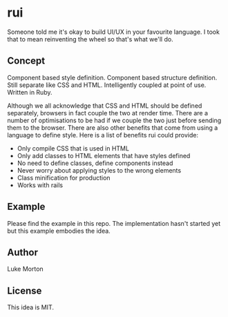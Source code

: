 # rui

Someone told me it's okay to build UI/UX in your favourite language. I took that
to mean reinventing the wheel so that's what we'll do.

## Concept

Component based style definition. Component based structure definition. Still
separate like CSS and HTML. Intelligently coupled at point of use.
Written in Ruby.

Although we all acknowledge that CSS and HTML should be defined separately,
browsers in fact couple the two at render time. There are a number of
optimisations to be had if we couple the two just before sending them to the
browser. There are also other benefits that come from using a language to
define style. Here is a list of benefits rui could provide:

  - Only compile CSS that is used in HTML
  - Only add classes to HTML elements that have styles defined
  - No need to define classes, define components instead
  - Never worry about applying styles to the wrong elements
  - Class minification for production
  - Works with rails

## Example

Please find the example in this repo. The implementation hasn't started yet
but this example embodies the idea.

## Author

Luke Morton

## License

This idea is MIT.
